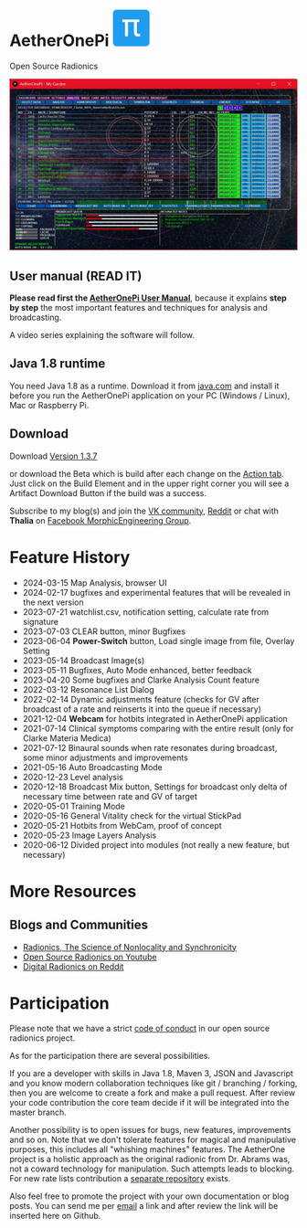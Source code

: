 # AetherOnePi ![Logo](src/main/resources/icons/aetherOnePi.png)
Open Source Radionics

![Dashboard](https://raw.githubusercontent.com/isuretpolos/AetherOnePi/master/documentation/screenshots/analysis.jpg)

## User manual (READ IT)
**Please read first the [AetherOnePi User Manual](https://radionics.home.blog/aetheonepi/)**, because it explains **step by step** the most important features and techniques for analysis and broadcasting.

A video series explaining the software will follow.

## Java 1.8 runtime
You need Java 1.8 as a runtime. Download it from [java.com](https://www.java.com/en/download/) and install it before you run the AetherOnePi application on your PC (Windows / Linux), Mac or Raspberry Pi.

## Download
Download [Version 1.3.7](https://github.com/isuretpolos/AetherOnePi/releases/tag/v1.3.7)

or download the Beta which is build after each change on the [Action tab](https://github.com/isuretpolos/AetherOnePi/actions). Just click on the Build Element and in the upper right corner you will see a Artifact Download Button if the build was a success.

Subscribe to my blog(s) and join the [VK community](https://vk.com/aetherone), [Reddit](https://www.reddit.com/r/digitalradionics/) or chat with **Thalia** on [Facebook MorphicEngineering Group](https://www.facebook.com/groups/morphicengineering).

# Feature History
- 2024-03-15 Map Analysis, browser UI
- 2024-02-17 bugfixes and experimental features that will be revealed in the next version
- 2023-07-21 watchlist.csv, notification setting, calculate rate from signature
- 2023-07-03 CLEAR button, minor Bugfixes
- 2023-06-04 **Power-Switch** button, Load single image from file, Overlay Setting
- 2023-05-14 Broadcast Image(s)
- 2023-05-11 Bugfixes, Auto Mode enhanced, better feedback
- 2023-04-20 Some bugfixes and Clarke Analysis Count feature
- 2022-03-12 Resonance List Dialog
- 2022-02-14 Dynamic adjustments feature (checks for GV after broadcast of a rate and reinserts it into the queue if necessary)
- 2021-12-04 **Webcam** for hotbits integrated in AetherOnePi application
- 2021-07-14 Clinical symptoms comparing with the entire result (only for Clarke Materia Medica)
- 2021-07-12 Binaural sounds when rate resonates during broadcast, some minor adjustments and improvements
- 2021-05-16 Auto Broadcasting Mode
- 2020-12-23 Level analysis
- 2020-12-18 Broadcast Mix button, Settings for broadcast only delta of necessary time between rate and GV of target
- 2020-05-01 Training Mode
- 2020-05-16 General Vitality check for the virtual StickPad
- 2020-05-21 Hotbits from WebCam, proof of concept
- 2020-05-23 Image Layers Analysis
- 2020-06-12 Divided project into modules (not really a new feature, but necessary)

# More Resources

## Blogs and Communities
- [Radionics, The Science of Nonlocality and Synchronicity](https://radionics.home.blog)
- [Open Source Radionics on Youtube](https://www.youtube.com/@opensourceradionics)
- [Digital Radionics on Reddit](https://www.reddit.com/r/digitalradionics/)

# Participation
Please note that we have a strict [code of conduct](CODE_OF_CONDUCT.md) in our open source radionics project.

As for the participation there are several possibilities.

If you are a developer with skills in Java 1.8, Maven 3, JSON and Javascript and you know modern collaboration techniques like git / branching / forking, then you are welcome to create a fork and make a pull request. After review your code contribution the core team decide if it will be integrated into the master branch.

Another possibility is to open issues for bugs, new features, improvements and so on. Note that we don't tolerate features for magical and manipulative purposes, this includes all "whishing machines" features. The AetherOne project is a holistic approach as the original radionic from Dr. Abrams was, not a coward technology for manipulation. Such attempts leads to blocking. For new rate lists contribution a [separate repository](https://github.com/isuretpolos/radionics-rates) exists.

Also feel free to promote the project with your own documentation or blog posts. You can send me per [email](isuret.polos@gmail.com) a link and after review the link will be inserted here on Github.
